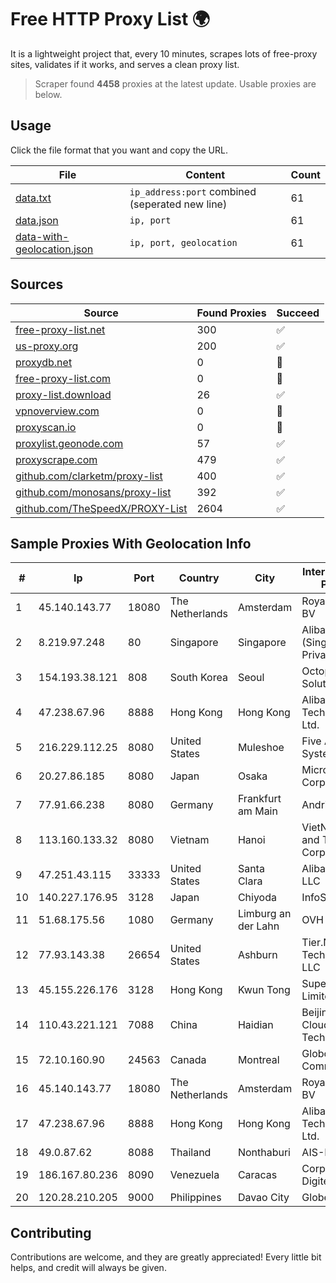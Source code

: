 
# Free HTTP Proxy List 🌍

It is a lightweight project that, every 10 minutes, scrapes lots of free-proxy sites, validates if it works, and serves a clean proxy list.


> Scraper found **4458** proxies at the latest update. Usable proxies are below.

## Usage

Click the file format that you want and copy the URL.


|File|Content|Count|
|----|-------|-----|
|[data.txt](https://raw.githubusercontent.com/themiralay/Proxy-List-World/master/data.txt)|`ip_address:port` combined (seperated new line)|61|
|[data.json](https://raw.githubusercontent.com/themiralay/Proxy-List-World/master/data.json)|`ip, port`|61|
|[data-with-geolocation.json](https://raw.githubusercontent.com/themiralay/Proxy-List-World/master/data-with-geolocation.json)|`ip, port, geolocation`|61|

## Sources

|Source|Found Proxies|Succeed|
|------|-------------|-------|
|[free-proxy-list.net](https://free-proxy-list.net)|300|✅|
|[us-proxy.org](https://www.us-proxy.org)|200|✅|
|[proxydb.net](http://proxydb.net)|0|🚫|
|[free-proxy-list.com](https://free-proxy-list.com/?page=&port=&type%5B%5D=http&type%5B%5D=https&up_time=0&search=Search)|0|🚫|
|[proxy-list.download](https://www.proxy-list.download/HTTP)|26|✅|
|[vpnoverview.com](https://vpnoverview.com/privacy/anonymous-browsing/free-proxy-servers)|0|🚫|
|[proxyscan.io](https://www.proxyscan.io)|0|🚫|
|[proxylist.geonode.com](https://proxylist.geonode.com/api/proxy-list?limit=300&page=1&sort_by=lastChecked&sort_type=desc&protocols=http,https)|57|✅|
|[proxyscrape.com](https://api.proxyscrape.com/v2/?request=displayproxies&protocol=http&timeout=10000&country=all&ssl=all&anonymity=all)|479|✅|
|[github.com/clarketm/proxy-list](https://raw.githubusercontent.com/clarketm/proxy-list/master/proxy-list-raw.txt)|400|✅|
|[github.com/monosans/proxy-list](https://raw.githubusercontent.com/monosans/proxy-list/main/proxies/http.txt)|392|✅|
|[github.com/TheSpeedX/PROXY-List](https://raw.githubusercontent.com/TheSpeedX/PROXY-List/master/http.txt)|2604|✅|


## Sample Proxies With Geolocation Info

|#|Ip|Port|Country|City|Internet Service Provider|
|-|--|----|-------|----|-------------------------|
|1|45.140.143.77|18080|The Netherlands|Amsterdam|RoyaleHosting BV|
|2|8.219.97.248|80|Singapore|Singapore|Alibaba Cloud (Singapore) Private Limited|
|3|154.193.38.121|808|South Korea|Seoul|Octopus Web Solution Inc|
|4|47.238.67.96|8888|Hong Kong|Hong Kong|Alibaba (US) Technology Co., Ltd.|
|5|216.229.112.25|8080|United States|Muleshoe|Five Area Systems, LLC|
|6|20.27.86.185|8080|Japan|Osaka|Microsoft Corporation|
|7|77.91.66.238|8080|Germany|Frankfurt am Main|Andrii Hrosh|
|8|113.160.133.32|8080|Vietnam|Hanoi|VietNam Post and Telecom Corporation|
|9|47.251.43.115|33333|United States|Santa Clara|Alibaba Cloud LLC|
|10|140.227.176.95|3128|Japan|Chiyoda|InfoSphere|
|11|51.68.175.56|1080|Germany|Limburg an der Lahn|OVH SAS|
|12|77.93.143.38|26654|United States|Ashburn|Tier.Net Technologies LLC|
|13|45.155.226.176|3128|Hong Kong|Kwun Tong|Superhub Limited|
|14|110.43.221.121|7088|China|Haidian|Beijing Kingsoft Cloud Internet Technology Co|
|15|72.10.160.90|24563|Canada|Montreal|GloboTech Communications|
|16|45.140.143.77|18080|The Netherlands|Amsterdam|RoyaleHosting BV|
|17|47.238.67.96|8888|Hong Kong|Hong Kong|Alibaba (US) Technology Co., Ltd.|
|18|49.0.87.62|8088|Thailand|Nonthaburi|AIS-Fibre|
|19|186.167.80.236|8090|Venezuela|Caracas|Corporacion Digitel C.A|
|20|120.28.210.205|9000|Philippines|Davao City|Globe Telecom|



## Contributing

Contributions are welcome, and they are greatly appreciated! Every
little bit helps, and credit will always be given.

